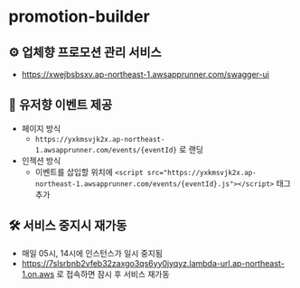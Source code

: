 # promotion-builder

## ⚙️ 업체향 프로모션 관리 서비스

- https://xwejbsbsxv.ap-northeast-1.awsapprunner.com/swagger-ui

## 📔 유저향 이벤트 제공

- 페이지 방식
  - `https://yxkmsvjk2x.ap-northeast-1.awsapprunner.com/events/{eventId}` 로 랜딩
- 인젝션 방식
  - 이벤트를 삽입할 위치에 `<script src="https://yxkmsvjk2x.ap-northeast-1.awsapprunner.com/events/{eventId}.js"></script>` 태그 추가

## 🛠️ 서비스 중지시 재가동

- 매일 05시, 14시에 인스턴스가 일시 중지됨
- https://7slsrbnb2vfeb32zaxgo3qs6yy0jyqyz.lambda-url.ap-northeast-1.on.aws 로 접속하면 잠시 후 서비스 재가동
